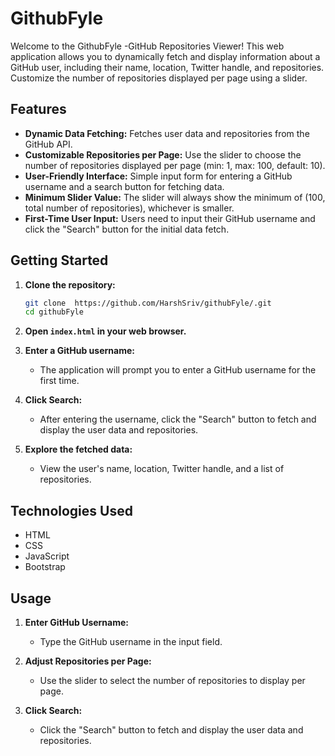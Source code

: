 # GithubFyle

Welcome to the GithubFyle -GitHub Repositories Viewer! This web application allows you to dynamically fetch and display information about a GitHub user, including their name, location, Twitter handle, and repositories. Customize the number of repositories displayed per page using a slider.

## Features

- **Dynamic Data Fetching:** Fetches user data and repositories from the GitHub API.
- **Customizable Repositories per Page:** Use the slider to choose the number of repositories displayed per page (min: 1, max: 100, default: 10).
- **User-Friendly Interface:** Simple input form for entering a GitHub username and a search button for fetching data.
- **Minimum Slider Value:** The slider will always show the minimum of (100, total number of repositories), whichever is smaller.
- **First-Time User Input:** Users need to input their GitHub username and click the "Search" button for the initial data fetch.

## Getting Started

1. **Clone the repository:**

    ```bash
   git clone  https://github.com/HarshSriv/githubFyle/.git
   cd githubFyle
    ```

2. **Open `index.html` in your web browser.**

3. **Enter a GitHub username:**
   - The application will prompt you to enter a GitHub username for the first time.

4. **Click Search:**
   - After entering the username, click the "Search" button to fetch and display the user data and repositories.

5. **Explore the fetched data:**
   - View the user's name, location, Twitter handle, and a list of repositories.

## Technologies Used

- HTML
- CSS
- JavaScript
- Bootstrap 

## Usage

1. **Enter GitHub Username:**
   - Type the GitHub username in the input field.

2. **Adjust Repositories per Page:**
   - Use the slider to select the number of repositories to display per page.

3. **Click Search:**
   - Click the "Search" button to fetch and display the user data and repositories.

